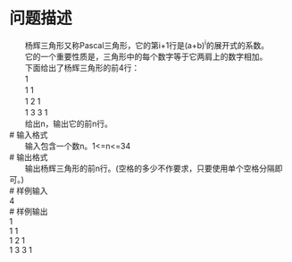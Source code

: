 <div id="pcont1" style="margin-top:20px; display:block;">

# 问题描述

<div class="pdcont">　　杨辉三角形又称Pascal三角形，它的第i+1行是(a+b)<sup>i</sup>的展开式的系数。<br/>
　　它的一个重要性质是，三角形中的每个数字等于它两肩上的数字相加。<br/>
　　下面给出了杨辉三角形的前4行：<br/>
　　1<br/>
　　1 1<br/>
　　1 2 1<br/>
　　1 3 3 1<br/>
　　给出n，输出它的前n行。</div>
# 输入格式

<div class="pdcont">　　输入包含一个数n。1&lt;=n&lt;=34</div>
# 输出格式

<div class="pdcont">　　输出杨辉三角形的前n行。(空格的多少不作要求，只要使用单个空格分隔即可。)</div>
# 样例输入

<div class="pddata">4</div>
# 样例输出

<div class="pddata">1<br/>
1 1<br/>
1 2 1<br/>
1 3 3 1</div>

</div>